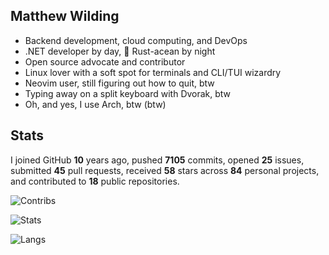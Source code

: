 ## Matthew Wilding

- Backend development, cloud computing, and DevOps
- .NET developer by day, 🦀 Rust-acean by night
- Open source advocate and contributor
- Linux lover with a soft spot for terminals and CLI/TUI wizardry
- Neovim user, still figuring out how to quit, btw
- Typing away on a split keyboard with Dvorak, btw
- Oh, and yes, I use Arch, btw (btw)

## Stats

I joined GitHub **10** years ago, pushed **7105** commits, opened **25** issues, submitted **45** pull requests, received **58** stars across **84** personal projects, and contributed to **18** public repositories.

![Contribs](https://github-contributor-stats.vercel.app/api?username=mbwilding&theme=tokyonight&hide_border=true)

![Stats](https://github-readme-stats.vercel.app/api?username=mbwilding&show_icons=true&theme=tokyonight&hide_border=true)

![Langs](https://github-readme-stats.vercel.app/api/top-langs/?username=mbwilding&layout=donut&theme=tokyonight&hide_border=true)

